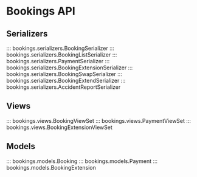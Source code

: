 # Bookings API

## Serializers

::: bookings.serializers.BookingSerializer
::: bookings.serializers.BookingListSerializer
::: bookings.serializers.PaymentSerializer
::: bookings.serializers.BookingExtensionSerializer
::: bookings.serializers.BookingSwapSerializer
::: bookings.serializers.BookingExtendSerializer
::: bookings.serializers.AccidentReportSerializer

## Views

::: bookings.views.BookingViewSet
::: bookings.views.PaymentViewSet
::: bookings.views.BookingExtensionViewSet

## Models

::: bookings.models.Booking
::: bookings.models.Payment
::: bookings.models.BookingExtension